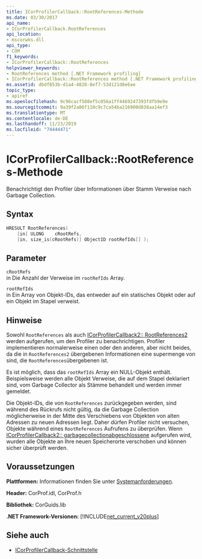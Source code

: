 ```yaml
---
title: ICorProfilerCallback::RootReferences-Methode
ms.date: 03/30/2017
api_name:
- ICorProfilerCallback.RootReferences
api_location:
- mscorwks.dll
api_type:
- COM
f1_keywords:
- ICorProfilerCallback::RootReferences
helpviewer_keywords:
- RootReferences method [.NET Framework profiling]
- ICorProfilerCallback::RootReferences method [.NET Framework profiling]
ms.assetid: dbdf853b-d1a4-4828-8ef7-53d121d8e6ae
topic_type:
- apiref
ms.openlocfilehash: 9c96cacf508ef5c056a1ff4469247393fdfb9e9e
ms.sourcegitcommit: 9a39f2a06f110c9c7ca54ba216900d038aa14ef3
ms.translationtype: MT
ms.contentlocale: de-DE
ms.lasthandoff: 11/23/2019
ms.locfileid: "74444471"
---
```

# <a name="icorprofilercallbackrootreferences-method"></a>ICorProfilerCallback::RootReferences-Methode
Benachrichtigt den Profiler über Informationen über Stamm Verweise nach Garbage Collection.  
  
## <a name="syntax"></a>Syntax  
  
```cpp  
HRESULT RootReferences(  
    [in] ULONG    cRootRefs,  
    [in, size_is(cRootRefs)] ObjectID rootRefIds[] );  
```  
  
## <a name="parameters"></a>Parameter  
 `cRootRefs`  
 in Die Anzahl der Verweise im `rootRefIds` Array.  
  
 `rootRefIds`  
 in Ein Array von Objekt-IDs, das entweder auf ein statisches Objekt oder auf ein Objekt im Stapel verweist.  
  
## <a name="remarks"></a>Hinweise  
 Sowohl `RootReferences` als auch [ICorProfilerCallback2:: RootReferences2](../../../../docs/framework/unmanaged-api/profiling/icorprofilercallback2-rootreferences2-method.md) werden aufgerufen, um den Profiler zu benachrichtigen. Profiler implementieren normalerweise einen oder den anderen, aber nicht beides, da die in `RootReferences2` übergebenen Informationen eine supermenge von sind, die `RootReferences`übergebenen ist.  
  
 Es ist möglich, dass das `rootRefIds` Array ein NULL-Objekt enthält. Beispielsweise werden alle Objekt Verweise, die auf dem Stapel deklariert sind, vom Garbage Collector als Stämme behandelt und werden immer gemeldet.  
  
 Die Objekt-IDs, die von `RootReferences` zurückgegeben werden, sind während des Rückrufs nicht gültig, da die Garbage Collection möglicherweise in der Mitte des Verschiebens von Objekten von alten Adressen zu neuen Adressen liegt. Daher dürfen Profiler nicht versuchen, Objekte während eines `RootReferences` Aufrufens zu überprüfen. Wenn [ICorProfilerCallback2:: garbagecollectionabgeschlossene](../../../../docs/framework/unmanaged-api/profiling/icorprofilercallback2-garbagecollectionfinished-method.md) aufgerufen wird, wurden alle Objekte an Ihre neuen Speicherorte verschoben und können sicher überprüft werden.  
  
## <a name="requirements"></a>Voraussetzungen  
 **Plattformen:** Informationen finden Sie unter [Systemanforderungen](../../../../docs/framework/get-started/system-requirements.md).  
  
 **Header:** CorProf.idl, CorProf.h  
  
 **Bibliothek:** CorGuids.lib  
  
 **.NET Framework-Versionen:** [!INCLUDE[net_current_v20plus](../../../../includes/net-current-v20plus-md.md)]  
  
## <a name="see-also"></a>Siehe auch

- [ICorProfilerCallback-Schnittstelle](../../../../docs/framework/unmanaged-api/profiling/icorprofilercallback-interface.md)
